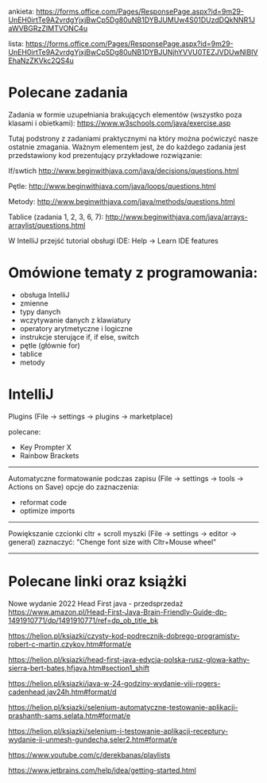 ankieta:
https://forms.office.com/Pages/ResponsePage.aspx?id=9m29-UnEH0irtTe9A2vrdgYjxjBwCp5Dg80uNB1DYBJUMUw4S01DUzdDQkNNR1JaWVBGRzZIMTVONC4u


lista:
https://forms.office.com/Pages/ResponsePage.aspx?id=9m29-UnEH0irtTe9A2vrdgYjxjBwCp5Dg80uNB1DYBJUNjhYVVU0TEZJVDUwNlBIVEhaNzZKVkc2QS4u


# Polecane zadania
Zadania w formie uzupełniania brakujących elementów (wszystko poza klasami i obietkami):
https://www.w3schools.com/java/exercise.asp

Tutaj podstrony z zadaniami praktycznymi na który można poćwiczyć nasze ostatnie zmagania. Ważnym elementem jest, że do każdego zadania jest przedstawiony kod prezentujący przykładowe rozwiązanie:

If/swtich
http://www.beginwithjava.com/java/decisions/questions.html

Pętle:
http://www.beginwithjava.com/java/loops/questions.html

Metody:
http://www.beginwithjava.com/java/methods/questions.html

Tablice (zadania 1, 2, 3, 6, 7):
http://www.beginwithjava.com/java/arrays-arraylist/questions.html


W IntelliJ przejść tutorial obsługi IDE:
Help -> Learn IDE features

# Omówione tematy z programowania:
- obsługa IntelliJ
- zmienne
- typy danych
- wczytywanie danych z klawiatury
- operatory arytmetyczne i logiczne
- instrukcje sterujące if, if else, switch
- pętle (głównie for)
- tablice
- metody

# IntelliJ

Plugins (File -> settings -> plugins -> marketplace)

polecane:
- Key Prompter X
- Rainbow Brackets


---

Automatyczne formatowanie podczas zapisu
(File -> settings -> tools -> Actions on Save)
opcje do zaznaczenia:
- reformat code
- optimize imports


---
Powiększanie czcionki cltr + scroll myszki
(File -> settings -> editor -> general)
zaznaczyć: "Chenge font size with Cltr+Mouse wheel"

---

# Polecane linki oraz książki

Nowe wydanie 2022 Head First java - przedsprzedaż 
https://www.amazon.pl/Head-First-Java-Brain-Friendly-Guide-dp-1491910771/dp/1491910771/ref=dp_ob_title_bk


https://helion.pl/ksiazki/czysty-kod-podrecznik-dobrego-programisty-robert-c-martin,czykov.htm#format/e

https://helion.pl/ksiazki/head-first-java-edycja-polska-rusz-glowa-kathy-sierra-bert-bates,hfjava.htm#section1_shift

https://helion.pl/ksiazki/java-w-24-godziny-wydanie-viii-rogers-cadenhead,jav24h.htm#format/d

https://helion.pl/ksiazki/selenium-automatyczne-testowanie-aplikacji-prashanth-sams,selata.htm#format/e

https://helion.pl/ksiazki/selenium-i-testowanie-aplikacji-receptury-wydanie-ii-unmesh-gundecha,seler2.htm#format/e

https://www.youtube.com/c/derekbanas/playlists

https://www.jetbrains.com/help/idea/getting-started.html

